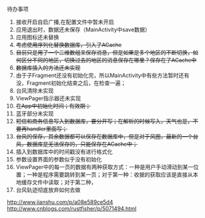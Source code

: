 待办事项

1. 接收开启自启广播,在配置文件中暂未开启
1. 应用退出时，数据还未保存（MainActivity中save数据）
1. 应用图标还未替换
1. ~~考虑使用序列化替换数据库，引入了ACache~~
1. ~~目前只是用了一个二维数组来保存消息，但是如果是多个地区的不断切换，如何区分不同的地区，切换过去的地区的消息保存在哪里？保存在了ACache中~~
1. ~~数据库插入的方法还未实现~~
1. 由于子Fragment还没有初始化完，所以MainActivity中有些方法暂时还有没，Fragment初始化结束之后，在检查一遍；
1. 台风清除未实现
1. ViewPager指示器还未实现
1. ~~在App中初始化时间；有效期；~~
1. 蓝牙部分未实现
1. ~~短信和商务信息写入到数据库，要分开写；在解析的时候写入，天气也是，不要再handler里面写；~~
1. ~~台风的保存，其余数据都可以保存在数据库中，但是对于风圈，最新的一个台风，数据库是无法保存的，只能保存在ACache中；~~
1. 插入到数据库中的时间戳没有进行格式化
1. 参数设置界面的参数似乎没有初始化
1. ViewPager中的每一页的数据有两种获取方式：一种是用户手动滑动到某一位置；一种是程序需要跳转到某一页；对于第一种：收据的获取应该是直接从本地缓存文件中读取；对于第二种，
1. 台风轨迹彻底放弃如何去做


http://www.jianshu.com/p/a08e589ce5d4
http://www.cnblogs.com/rustfisher/p/5071494.html
